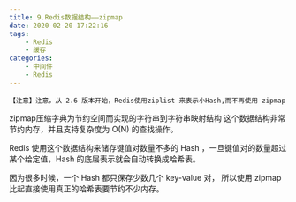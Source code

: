 ```yaml
---
title: 9.Redis数据结构——zipmap
date: 2020-02-20 17:22:16
tags:
    - Redis
    - 缓存
categories:
    - 中间件
    - Redis
---
```



`【注意】注意，从 2.6 版本开始，Redis使用ziplist 来表示小Hash,而不再使用 zipmap`

zipmap压缩字典为节约空间而实现的字符串到字符串映射结构
这个数据结构非常节约内存，并且支持复杂度为 O(N) 的查找操作。

Redis 使用这个数据结构来储存键值对数量不多的 Hash ，一旦键值对的数量超过某个给定值，Hash 的底层表示就会自动转换成哈希表。

因为很多时候，一个 Hash 都只保存少数几个 key-value 对，
所以使用 zipmap 比起直接使用真正的哈希表要节约不少内存。


